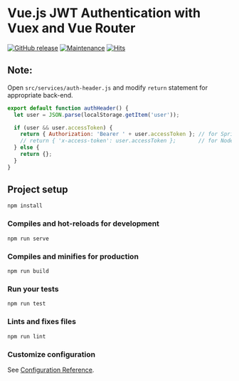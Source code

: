 # Vue.js JWT Authentication with Vuex and Vue Router

[![GitHub release](https://img.shields.io/github/release/jerrychong25/vue-vuex-jwt-auth.svg)](https://gitHub.com/jerrychong25/vue-vuex-jwt-auth/releases/)
[![Maintenance](https://img.shields.io/badge/Maintained%3F-no-red.svg)](https://github.com/jerrychong25/vue-vuex-jwt-auth/graphs/commit-activity)
[![Hits](https://hits.seeyoufarm.com/api/count/incr/badge.svg?url=https%3A%2F%2Fgithub.com%2Fjerrychong25%2Fvue-vuex-jwt-auth&count_bg=%2379C83D&title_bg=%23555555&icon=&icon_color=%23E7E7E7&title=hits&edge_flat=false)](https://hits.seeyoufarm.com)

## Note:
Open `src/services/auth-header.js` and modify `return` statement for appropriate back-end.

```js
export default function authHeader() {
  let user = JSON.parse(localStorage.getItem('user'));

  if (user && user.accessToken) {
    return { Authorization: 'Bearer ' + user.accessToken }; // for Spring Boot back-end
    // return { 'x-access-token': user.accessToken };       // for Node.js Express back-end
  } else {
    return {};
  }
}
```

## Project setup
```
npm install
```

### Compiles and hot-reloads for development
```
npm run serve
```

### Compiles and minifies for production
```
npm run build
```

### Run your tests
```
npm run test
```

### Lints and fixes files
```
npm run lint
```

### Customize configuration
See [Configuration Reference](https://cli.vuejs.org/config/).
